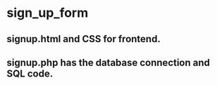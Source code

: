 # sign_up_form


## signup.html and CSS for frontend.

## signup.php has the database connection and SQL code.
